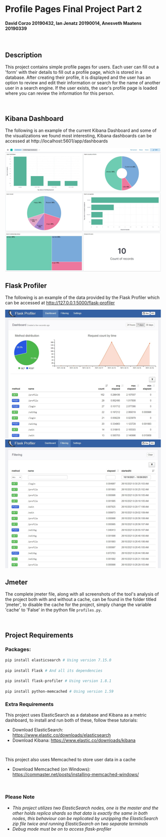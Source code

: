 # Profile Pages Final Project Part 2
#### David Corzo 20190432, Ian Jenatz 20190014, Anesveth Maatens 20190339

<br>

## Description
This project contains simple profile pages for users. Each user can fill out a 'form' with their details to fill out a profile page, which is stored in a database. After creating their profile, it is displayed and the user has an option to review and edit their information or search for the name of another user in a search engine. If the user exists, the user's profile page is loaded where you can review the information for this person. 

<br>

## Kibana Dashboard
The following is an example of the current Kibana Dashboard and some of the visualizations we found most interesting, Kibana dashboards can be accessed at http://localhost:5601/app/dashboards

![Dashboard Panel 1](/kibana/Dashboard_Panel_1.jpeg)
![Dashboard Panel 2](/kibana/Dashboard_Panel_2.jpeg)
![Dashboard Panel 3](/kibana/Dashboard_Panel_3.jpeg)

## Flask Profiler
The following is an example of the data provided by the Flask Profiler which can be accessed at http://127.0.0.1:5000/flask-profiler

![Flask Profiler Example](/flask-profiler/example.jpg)
![Flask Profiler Example 2](/flask-profiler/example2.jpg)

## Jmeter
The complete jmeter file, along with all screenshots of the tool's analysis of the project both with and without a cache, can be found in the folder titled 'jmeter', to disable the cache for the project, simply change the variable 'cache' to 'False' in the python file ```profiles.py```.

<br>

## Project Requirements

### Packages:
```bash
pip install elasticsearch # Using version 7.15.0

pip install Flask # And all its dependencies

pip install flask-profiler # Using version 1.8.1

pip install python-memcached # Using version 1.59
```
### Extra Requirements
This project uses ElasticSearch as a database and Kibana as a metric dashboard, to install and run both of these, follow these tutorials: 
* Download ElasticSearch: https://www.elastic.co/downloads/elasticsearch
* Download Kibana: https://www.elastic.co/downloads/kibana 

<br>

This project also uses Memcached to store user data in a cache
* Download Memcached (on Windows): https://commaster.net/posts/installing-memcached-windows/ 

<br>

### Please Note
- *This project utilizes two ElasticSearch nodes, one is the master and the other holds replica shards so that data is exactly the same in both nodes, this behaviour can be replicated by unzipping the ElasticSearch zip file twice and running ElasticSearch on two separate terminals*
- *Debug mode must be on to access flask-profiler*